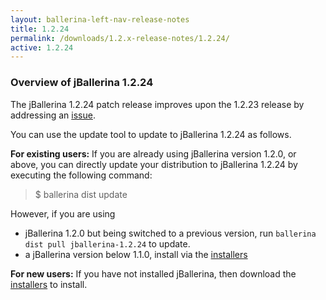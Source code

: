 ```yaml
---
layout: ballerina-left-nav-release-notes
title: 1.2.24
permalink: /downloads/1.2.x-release-notes/1.2.24/
active: 1.2.24
---
```


### Overview of jBallerina 1.2.24

The jBallerina 1.2.24 patch release improves upon the 1.2.23 release by addressing an [issue](https://github.com/ballerina-platform/ballerina-lang/issues/34685).

You can use the update tool to update to jBallerina 1.2.24 as follows.

**For existing users:**
If you are already using jBallerina version 1.2.0, or above, you can directly update your distribution to jBallerina 1.2.24 by executing the following command:

> $ ballerina dist update

However, if you are using

- jBallerina 1.2.0 but being switched to a previous version, run `ballerina dist pull jballerina-1.2.24` to update.
- a jBallerina version below 1.1.0, install via the [installers](https://ballerina.io/downloads/)

**For new users:**
If you have not installed jBallerina, then download the [installers](https://ballerina.io/downloads/) to install.

<style>.cGitButtonContainer, .cBallerinaTocContainer {display:none;}</style>



